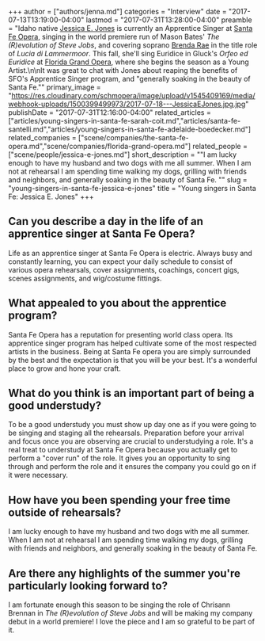 +++
author = ["authors/jenna.md"]
categories = "Interview"
date = "2017-07-13T13:19:00-04:00"
lastmod = "2017-07-31T13:28:00-04:00"
preamble = "Idaho native [Jessica E. Jones](/scene/people/jessica-e-jones/) is currently an Apprentice Singer at [Santa Fe Opera](/scene/companies/the-santa-fe-opera/), singing in the world premiere run of Mason Bates' *The (R)evolution of Steve Jobs*, and covering soprano [Brenda Rae](/talking-with-singers-brenda-rae/) in the title role of *Lucia di Lammermoor*. This fall, she'll sing Euridice in Gluck's *Orfeo ed Euridice* at [Florida Grand Opera](/scene/comapnies/florida-grand-opera/), where she begins the season as a Young Artist.\n\nIt was great to chat with Jones about reaping the benefits of SFO's Apprentice Singer program, and \"generally soaking in the beauty of Santa Fe.\""
primary_image = "https://res.cloudinary.com/schmopera/image/upload/v1545409169/media/webhook-uploads/1500399499973/2017-07-18---JessicaEJones.jpg.jpg"
publishDate = "2017-07-31T12:16:00-04:00"
related_articles = ["articles/young-singers-in-santa-fe-sarah-coit.md","articles/santa-fe-santelli.md","articles/young-singers-in-santa-fe-adelaide-boedecker.md"]
related_companies = ["scene/companies/the-santa-fe-opera.md","scene/companies/florida-grand-opera.md"]
related_people = ["scene/people/jessica-e-jones.md"]
short_description = "&quot;I am lucky enough to have my husband and two dogs with me all summer. When I am not at rehearsal I am spending time walking my dogs, grilling with friends and neighbors, and generally soaking in the beauty of Santa Fe. &quot;"
slug = "young-singers-in-santa-fe-jessica-e-jones"
title = "Young singers in Santa Fe: Jessica E. Jones"
+++

## Can you describe a day in the life of an apprentice singer at Santa Fe Opera?

Life as an apprentice singer at Santa Fe Opera is electric. Always busy and constantly learning, you can expect your daily schedule to consist of various opera rehearsals, cover assignments, coachings, concert gigs, scenes assignments, and wig/costume fittings.  

## What appealed to you about the apprentice program?

Santa Fe Opera has a reputation for presenting world class opera. Its apprentice singer program has helped cultivate some of the most respected artists in the business. Being at Santa Fe opera you are simply surrounded by the best and the expectation is that you will be your best. It's a wonderful place to grow and hone your craft. 

## What do you think is an important part of being a good understudy?

To be a good understudy you must show up day one as if you were going to be singing and staging all the rehearsals. Preparation before your arrival and focus once you are observing are crucial to understudying a role. It's a real treat to understudy at Santa Fe Opera because you actually get to perform a "cover run" of the role. It gives you an opportunity to sing through and perform the role and it ensures the company you could go on if it were necessary. 

## How have you been spending your free time outside of rehearsals?

I am lucky enough to have my husband and two dogs with me all summer. When I am not at rehearsal I am spending time walking my dogs, grilling with friends and neighbors, and generally soaking in the beauty of Santa Fe. 

## Are there any highlights of the summer you're particularly looking forward to?

I am fortunate enough this season to be singing the role of Chrisann Brennan in *The (R)evolution of Steve Jobs* and will be making my company debut in a world premiere! I love the piece and I am so grateful to be part of it. 
